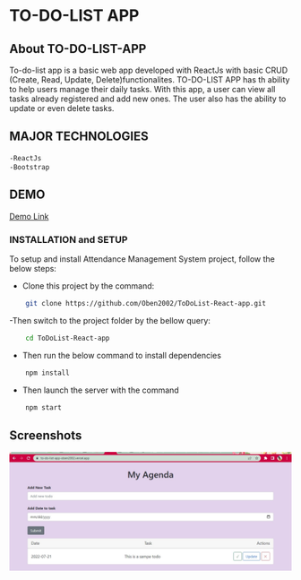 # TO-DO-LIST APP

## About TO-DO-LIST-APP
To-do-list app is a basic web app developed with ReactJs with basic CRUD (Create, Read, Update, Delete)functionalites. TO-DO-LIST APP has th ability to help users manage their daily tasks. With this app, a user can view all tasks already registered and add new ones. The user also has the ability to update or even delete tasks.

## MAJOR TECHNOLOGIES

    -ReactJs
    -Bootstrap
    
## DEMO
 [Demo Link](https://to-do-list-app-oben2002.vercel.app/)



### INSTALLATION and SETUP

To setup and install Attendance Management System project, follow the below steps:

- Clone this project by the command:

```bash
    git clone https://github.com/Oben2002/ToDoList-React-app.git
```
-Then switch to the project folder by the bellow query:

```bash
    cd ToDoList-React-app
```

- Then run the below command to install dependencies

```bash
    npm install
```

- Then launch the server with the command 

```bash
    npm start
```

## Screenshots

![todolist](/assets/my-agenda.jpg "San Juan Mountains")









